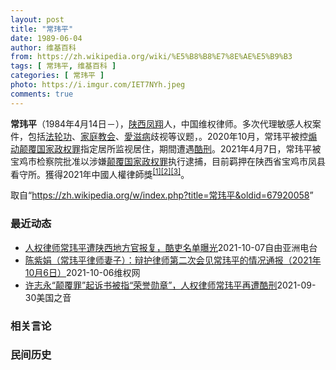 ```yaml
---
layout: post
title: "常玮平"
date: 1989-06-04
author: 维基百科
from: https://zh.wikipedia.org/wiki/%E5%B8%B8%E7%8E%AE%E5%B9%B3
tags: [ 常玮平, 维基百科 ]
categories: [ 常玮平 ]
photo: https://i.imgur.com/IET7NYh.jpeg
comments: true
---
```

<div class="mw-parser-output">
<p><b>常玮平</b>（1984年4月14日<span class="useeditintro" title="Template:BLP editintro">－</span>），<a href="/wiki/%E9%99%95%E8%A5%BF" class="mw-redirect" title="陕西">陕西</a><a href="/wiki/%E5%87%A4%E7%BF%94" class="mw-redirect" title="凤翔">凤翔</a>人，中国维权律师。多次代理敏感人权案件，包括<a href="/wiki/%E6%B3%95%E8%BD%AE%E5%8A%9F" title="法轮功">法轮功</a>、<a href="/wiki/%E5%AE%B6%E5%BA%AD%E6%95%99%E4%BC%9A" class="mw-redirect" title="家庭教会">家庭教会</a>、<a href="/wiki/%E6%84%9B%E6%BB%8B%E7%97%85" class="mw-redirect" title="愛滋病">愛滋病</a>歧视等议题，。2020年10月，常玮平被控<a href="/wiki/%E7%85%BD%E5%8A%A8%E9%A2%A0%E8%A6%86%E5%9B%BD%E5%AE%B6%E6%94%BF%E6%9D%83%E7%BD%AA" title="煽动颠覆国家政权罪">煽动颠覆国家政权罪</a>指定居所监视居住，期間遭遇<a href="/wiki/%E9%85%B7%E5%88%91" title="酷刑">酷刑</a>。2021年4月7日，常玮平被宝鸡市检察院批准以涉嫌<a href="/wiki/%E9%A2%A0%E8%A6%86%E5%9B%BD%E5%AE%B6%E6%94%BF%E6%9D%83%E7%BD%AA" title="颠覆国家政权罪">颠覆国家政权罪</a>执行逮捕，目前羁押在陕西省宝鸡市凤县看守所。獲得2021年中國人權律師獎<sup id="cite_ref-1" class="reference"><a href="#cite_note-1">[1]</a></sup><sup id="cite_ref-2" class="reference"><a href="#cite_note-2">[2]</a></sup><sup id="cite_ref-3" class="reference"><a href="#cite_note-3">[3]</a></sup>。
</p>
</div><noscript><img src="//zh.wikipedia.org/wiki/Special:CentralAutoLogin/start?type=1x1" alt="" title="" width="1" height="1" style="border: none; position: absolute;"></noscript>
<div class="printfooter">取自“<a dir="ltr" href="https://zh.wikipedia.org/w/index.php?title=常玮平&amp;oldid=67920058">https://zh.wikipedia.org/w/index.php?title=常玮平&amp;oldid=67920058</a>”</div><div id="recent-news"><h3>最近动态</h3><ul><li><a href="https://nodebe4.github.io/waimei/2021-10-07/%E4%BA%BA%E6%9D%83%E5%BE%8B%E5%B8%88%E5%B8%B8%E7%8E%AE%E5%B9%B3%E9%81%AD%E9%99%95%E8%A5%BF%E5%9C%B0%E6%96%B9%E5%AE%98%E6%8A%A5%E5%A4%8D-%E9%85%B7%E5%90%8F%E5%90%8D%E5%8D%95%E6%9B%9D%E5%85%89" title="人权律师常玮平遭陕西地方官报复，酷吏名单曝光—— 卷入“厦门聚会案”的陕西维权律师常玮平目前仍然在看守所受尽折磨，近日第二次律师会见后披露了更多酷刑细节和酷吏名单。常玮平的亲友呼吁陕西当局尽快让...">人权律师常玮平遭陕西地方官报复，酷吏名单曝光</a><time>2021-10-07</time><a class="tag">自由亚洲电台</a></li>
<li><a href="https://nodebe4.github.io/waimei/2021-10-06/%E9%99%88%E7%B4%AB%E5%A8%9F-%E5%B8%B8%E7%8E%AE%E5%B9%B3%E5%BE%8B%E5%B8%88%E5%A6%BB%E5%AD%90-%E8%BE%A9%E6%8A%A4%E5%BE%8B%E5%B8%88%E7%AC%AC%E4%BA%8C%E6%AC%A1%E4%BC%9A%E8%A7%81%E5%B8%B8%E7%8E%AE%E5%B9%B3%E7%9A%84%E6%83%85%E5%86%B5%E9%80%9A%E6%8A%A5-2021%E5%B9%B410%E6%9C%886%E6%97%A5" title="陈紫娟（常玮平律师妻子）：辩护律师第二次会见常玮平的情况通报（2021年10月6日）—— 2021年9月30日上午，辩护律师第二次在凤县看守所会见到了常玮平，此次会见披露了更多指定居所监视居住期...">陈紫娟（常玮平律师妻子）：辩护律师第二次会见常玮平的情况通报（2021年10月6日）</a><time>2021-10-06</time><a class="tag">维权网</a></li>
<li><a href="https://nodebe4.github.io/waimei/2021-09-30/%E8%AE%B8%E5%BF%97%E6%B0%B8-%E9%A2%A0%E8%A6%86%E7%BD%AA-%E8%B5%B7%E8%AF%89%E4%B9%A6%E8%A2%AB%E6%8C%87-%E8%8D%A3%E8%AA%89%E5%8B%8B%E7%AB%A0-%E4%BA%BA%E6%9D%83%E5%BE%8B%E5%B8%88%E5%B8%B8%E7%8E%AE%E5%B9%B3%E5%86%8D%E9%81%AD%E9%85%B7%E5%88%91" title="许志永“颠覆罪”起诉书被指“荣誉勋章”，人权律师常玮平再遭酷刑—— Thu, 30 Sep 2021 10:33:07 GMT 许志永（左）和丁家喜 被捕一年八个月的中国公民运动倡导者许志永被以...">许志永“颠覆罪”起诉书被指“荣誉勋章”，人权律师常玮平再遭酷刑</a><time>2021-09-30</time><a class="tag">美国之音</a></li>
</ul></div><div id="open-opinion"><h3>相关言论</h3><ul></ul></div><div id="mjls-record"><h3>民间历史</h3><ul></ul></div>